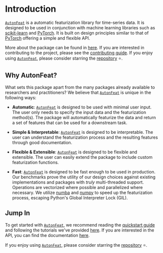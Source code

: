# Introduction

[`AutonFeat`](../index.md) is a automatic featurization library for time-series data. It is designed to be used in conjunction with machine learning libraries such as [scikit-learn](https://scikit-learn.org/stable/) and [PyTorch](https://pytorch.org/). It is built on design principles similar to that of [PyTorch](https://pytorch.org/) offering a simple and flexible API.

More about the package can be found in [here](../index.md). If you are interested in contributing to the project, please see the [contributing guide](../community/contributing.md). If you enjoy using [`AutonFeat`](../index.md), please consider starring the [repository](https://github.com/autonlab/AutonFeat) ⭐️.

## Why AutonFeat?

What sets this package apart from the many packages already available to researchers and practitioners? We believe that [`AutonFeat`](../index.md) is unique in the following ways:

- **Automatic**: [`AutonFeat`](../index.md) is designed to be used with minimal user input. The user only needs to specify the input data and the featurization method(s). The package will automatically featurize the data and return a set of features that can be used for a downstream task.

- **Simple & Interpretable**: [`AutonFeat`](../index.md) is designed to be interpretable. The user can understand the featurization process and the resulting features through good documentation.

- **Flexible & Extensible**: [`AutonFeat`](../index.md) is designed to be flexible and extensible. The user can easily extend the package to include custom featurization functions.

- **Fast**: [`AutonFeat`](../index.md) is designed to be fast enough to be used in production. Our benchmarks prove the utility of our design choices against existing implementations and packages with *truly* multi-threaded support. Operations are vectorized where possible and parallelized where necessary. We utilize [numba](https://numba.pydata.org/) and [numpy](https://numpy.org/) to speed up the featurization process, escaping Python's Global Interpreter Lock (GIL).

## Jump In

To get started with [`AutonFeat`](../index.md), we recommend reading the [quickstart guide](installation.md) and following the tutorials we've provided [here](../tutorials/tutorials.md). If you are interested in the API, you can find the documentation [here](../api/api.md).

If you enjoy using [`AutonFeat`](../index.md), please consider starring the [repository](https://github.com/autonlab/AutonFeat) ⭐️.